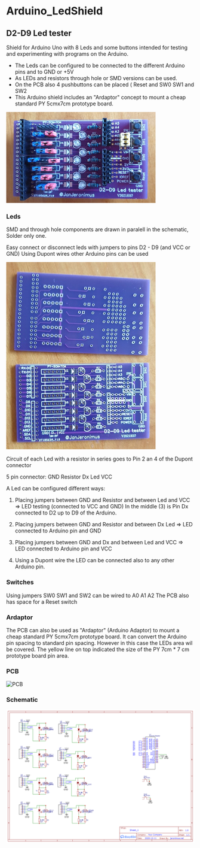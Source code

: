 # Arduino_LedShield
## D2-D9 Led tester

 Shield for Arduino Uno with 8 Leds and some buttons
 intended for testing and experimenting with programs on the Arduino.
* The Leds can be configured to be connected to the different Arduino pins 
 and to GND or +5V
* As LEDs and resistors through hole or SMD versions can be used.
* On the PCB also 4 pushbuttons can be placed ( Reset and SW0 SW1 and SW2
* This Arduino shield includes an "Ardaptor" concept to mount a cheap standard PY 5cmx7cm prototype board.

![PCB finished](/assets/images/PCBfinished.jpg)

### Leds
SMD and through hole components are drawn in paralell in the schematic, Solder only one. 

Easy connect or disconnect leds with jumpers to pins D2 - D9 (and VCC or GND)
Using Dupont wires other Arduino pins can be used

![PCB Front and Back](/assets/images/PCBfrontback.jpg)

Circuit of each Led with a resistor in series goes to Pin 2 an 4 of the Dupont connector

5 pin connector:
GND Resistor Dx Led VCC

A Led can be configured different ways:
1) Placing jumpers between
 GND and Resistor and between Led and VCC => LED testing (connected to VCC and GND)
In the middle (3) is Pin Dx connected to D2 up to D9 of the Arduino.
2) Placing jumpers between
 GND and Resistor and between Dx Led   => LED connected to Arduino pin and GND
3) Placing jumpers between
 GND and Dx and between Led and VCC    => LED connected to Arduino pin and VCC

4) Using a Dupont wire the LED can be connected also to any other Arduino pin.

### Switches
Using jumpers SW0 SW1 and SW2 can be wired to A0 A1 A2
The PCB also has space for a Reset switch

### Ardaptor
The PCB can also be used as "Ardaptor"  (Arduino Adaptor) to mount a cheap standard PY 5cmx7cm prototype board.
It can convert the Arduino pin spacing to standard pin spacing. However in this case the LEDs area wil be covered.
The yellow line on top indicated the size of the PY 7cm * 7 cm prototype board pin area. 


### PCB

![PCB](/assets/images/PCB.jpg)

### Schematic

![Schematic](/schematic/ArduinoD2-D9_tester.png)


